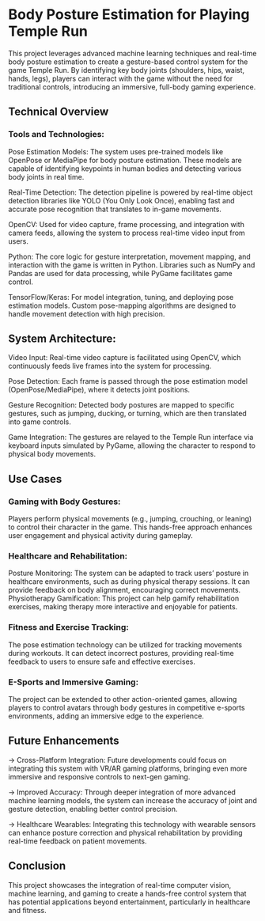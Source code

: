 # Body Posture Estimation for Playing Temple Run
This project leverages advanced machine learning techniques and real-time body posture estimation to create a gesture-based control system for the game Temple Run. By identifying key body joints (shoulders, hips, waist, hands, legs), players can interact with the game without the need for traditional controls, introducing an immersive, full-body gaming experience.

## Technical Overview
### Tools and Technologies:
Pose Estimation Models: The system uses pre-trained models like OpenPose or MediaPipe for body posture estimation. These models are capable of identifying keypoints in human bodies and detecting various body joints in real time.

Real-Time Detection: The detection pipeline is powered by real-time object detection libraries like YOLO (You Only Look Once), enabling fast and accurate pose recognition that translates to in-game movements.

OpenCV: Used for video capture, frame processing, and integration with camera feeds, allowing the system to process real-time video input from users.

Python: The core logic for gesture interpretation, movement mapping, and interaction with the game is written in Python. Libraries such as NumPy and Pandas are used for data processing, while PyGame facilitates game control.

TensorFlow/Keras: For model integration, tuning, and deploying pose estimation models. Custom pose-mapping algorithms are designed to handle movement detection with high precision.

## System Architecture:
Video Input: Real-time video capture is facilitated using OpenCV, which continuously feeds live frames into the system for processing.

Pose Detection: Each frame is passed through the pose estimation model (OpenPose/MediaPipe), where it detects joint positions.

Gesture Recognition: Detected body postures are mapped to specific gestures, such as jumping, ducking, or turning, which are then translated into game controls.

Game Integration: The gestures are relayed to the Temple Run interface via keyboard inputs simulated by PyGame, allowing the character to respond to physical body movements.

## Use Cases
### Gaming with Body Gestures:
Players perform physical movements (e.g., jumping, crouching, or leaning) to control their character in the game. This hands-free approach enhances user engagement and physical activity during gameplay.

### Healthcare and Rehabilitation:
Posture Monitoring: The system can be adapted to track users’ posture in healthcare environments, such as during physical therapy sessions. It can provide feedback on body alignment, encouraging correct movements.
Physiotherapy Gamification: This project can help gamify rehabilitation exercises, making therapy more interactive and enjoyable for patients.

### Fitness and Exercise Tracking:
The pose estimation technology can be utilized for tracking movements during workouts. It can detect incorrect postures, providing real-time feedback to users to ensure safe and effective exercises.

### E-Sports and Immersive Gaming:
The project can be extended to other action-oriented games, allowing players to control avatars through body gestures in competitive e-sports environments, adding an immersive edge to the experience.


## Future Enhancements
-> Cross-Platform Integration: Future developments could focus on integrating this system with VR/AR gaming platforms, bringing even more immersive and responsive controls to next-gen gaming.

-> Improved Accuracy: Through deeper integration of more advanced machine learning models, the system can increase the accuracy of joint and gesture detection, enabling better control precision.

-> Healthcare Wearables: Integrating this technology with wearable sensors can enhance posture correction and physical rehabilitation by providing real-time feedback on patient movements.

## Conclusion
This project showcases the integration of real-time computer vision, machine learning, and gaming to create a hands-free control system that has potential applications beyond entertainment, particularly in healthcare and fitness.
